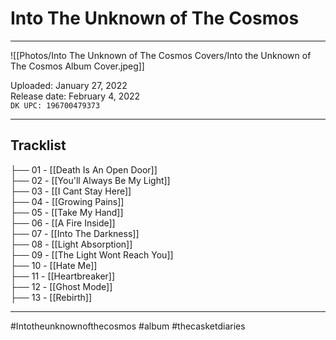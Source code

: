 # Into The Unknown of The Cosmos

---

![[Photos/Into The Unknown of The Cosmos Covers/Into the Unknown of The Cosmos Album Cover.jpeg]]

Uploaded: January 27, 2022  
Release date: February 4, 2022  
`DK UPC: 196700479373`

---

## Tracklist

├── 01 - [[Death Is An Open Door]]  
├── 02 - [[You'll Always Be My Light]]  
├── 03 - [[I Cant Stay Here]]  
├── 04 - [[Growing Pains]]  
├── 05 - [[Take My Hand]]  
├── 06 - [[A Fire Inside]]  
├── 07 - [[Into The Darkness]]  
├── 08 - [[Light Absorption]]  
├── 09 - [[The Light Wont Reach You]]  
├── 10 - [[Hate Me]]  
├── 11 - [[Heartbreaker]]  
├── 12 - [[Ghost Mode]]  
├── 13 - [[Rebirth]]

---

#Intotheunknownofthecosmos #album #thecasketdiaries
